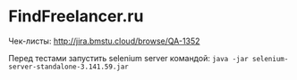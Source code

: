 # FindFreelancer.ru

Чек-листы: http://jira.bmstu.cloud/browse/QA-1352

Перед тестами запустить selenium server командой: `java -jar selenium-server-standalone-3.141.59.jar`